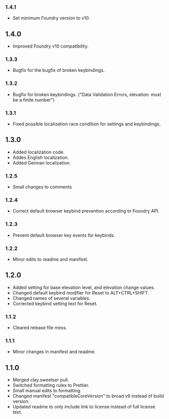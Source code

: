 ### 1.4.1
- Set minimum Foundry version to v10.

## 1.4.0
- Improved Foundry v10 compatibility.

### 1.3.3
- Bugfix for the bugfix of broken keybindings.

### 1.3.2
- Bugfix for broken keybindings.
  ("Data Validation Errors, elevation: must be a finite number")

### 1.3.1
- Fixed possible localization race condition for settings and keybindings.

## 1.3.0
- Added localization code.
- Addes English localization.
- Added German localization.

### 1.2.5
- Small changes to comments

### 1.2.4
- Correct default browser keybind prevention according to Foundry API.

### 1.2.3
- Prevent default browser key events for keybinds.

### 1.2.2
- Minor edits to readme and manifest.

## 1.2.0
- Added setting for base elevation level, and elevation change values.
- Changed default keybind modifier for Reset to ALT+CTRL+SHIFT.
- Changed names of several variables.
- Corrected keybind setting text for Reset.

### 1.1.2
- Cleared release file mess.

### 1.1.1
- Minor changes in manifest and readme.

## 1.1.0
- Merged clay.sweetser pull.
- Switched formatting rules to Prettier.
- Small manual edits to formatting.
- Changed manifest "compatibleCoreVersion" to broad v9 instead of build version.
- Updated readme to only include link to license instead of full license text.
